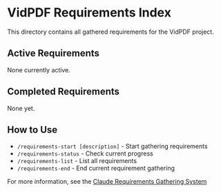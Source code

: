 # VidPDF Requirements Index

This directory contains all gathered requirements for the VidPDF project.

## Active Requirements
None currently active.

## Completed Requirements
None yet.

## How to Use
- `/requirements-start [description]` - Start gathering requirements
- `/requirements-status` - Check current progress
- `/requirements-list` - List all requirements
- `/requirements-end` - End current requirement gathering

For more information, see the [Claude Requirements Gathering System](https://github.com/rizethereum/claude-code-requirements-builder)